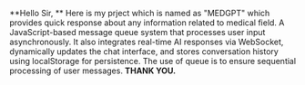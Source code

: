 **Hello Sir, **
Here is my prject which is named as "MEDGPT" which provides quick response about any information related to medical field.
A JavaScript-based message queue system that processes user input asynchronously.
It also  integrates real-time AI responses via WebSocket, dynamically updates the chat interface, and stores conversation history using localStorage for persistence.
The use of queue is to ensure sequential processing of user messages.
**THANK YOU.**
